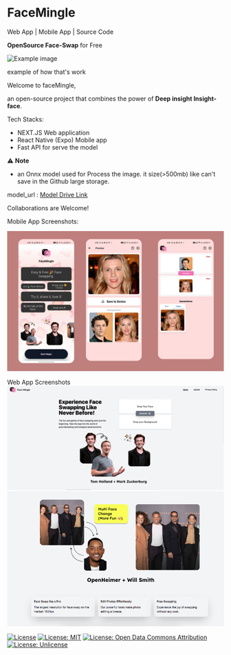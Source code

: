 # FaceMingle 
Web App | Mobile App | Source Code

**OpenSource Face-Swap** for Free 

![Example image](https://github.com/shadee22/FaceMingle/blob/main/contents/tinywow_FILE%202023-10-25%2012_13_42_38314640.gif?raw=true)

example of how that's work

Welcome to faceMingle,

an open-source project that combines the power of **Deep insight Insight-face**.

Tech Stacks:
- NEXT.JS Web application
- React Native (Expo) Mobile app
- Fast API for serve the model 

⚠️ **Note** 
- an Onnx model used for Process the image. it size(>500mb) like can't save in the Github large storage.
 
model_url : [Model Drive Link](https://drive.google.com/file/d/1krOLgjW2tAPaqV-Bw4YALz0xT5zlb5HF/view?usp=sharing)

Collaborations are Welcome!

Mobile App Screenshots:

![mobile Screenshot](https://github.com/shadee22/FaceMingle/blob/main/contents/for%20mobile/ss.png?raw=true)

Web App Screenshots
![Web Screenshot](https://github.com/shadee22/FaceMingle/blob/main/contents/Screen%20Shot%202023-10-26%20at%2011.27.05%20AM.png?raw=true)
![Web Screenshot](https://github.com/shadee22/FaceMingle/blob/main/contents/Screen%20Shot%202023-10-26%20at%2011.27.16%20AM.png?raw=true)

[![License](https://img.shields.io/badge/License-Apache_2.0-blue.svg)](https://opensource.org/licenses/Apache-2.0)
[![License: MIT](https://img.shields.io/badge/License-MIT-yellow.svg)](https://opensource.org/licenses/MIT)
[![License: Open Data Commons Attribution](https://img.shields.io/badge/License-ODC_BY-brightgreen.svg)](https://opendatacommons.org/licenses/by/)
[![License: Unlicense](https://img.shields.io/badge/license-Unlicense-blue.svg)](http://unlicense.org/)


